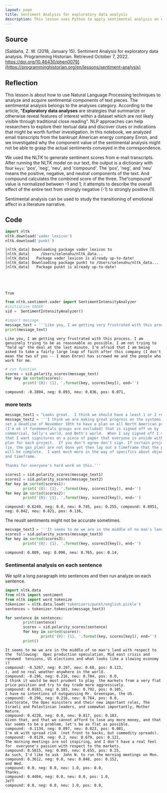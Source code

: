 ```yaml
---
layout: page
title: Sentiment Analysis for exploratory data analysis
description: This lesson uses Python to apply sentimental analysis on email-correspondence.
---
```

## Source ##
[Saldaña, Z. W. (2018, January 15). Sentiment Analysis for exploratory data analysis. Programming Historian. Retrieved October 7, 2022. https://doi.org/10.46430/phen0079](https://programminghistorian.org/en/lessons/sentiment-analysis) 

## Reflection ##
This lesson is about how to use Natural Language Processing techniques to analyze and acquire sentimental components of text pieces. The sentimental analysis belongs to the analyses category. According to the article, "**Exploratory data analyses** are strategies that summarize or otherwise reveal features of interest within a dataset which are not likely visible through traditional close reading".  NLP approaches can help researchers to explore their textual data and discover clues or indications that might be worth further investigation. In this notebook, we analyzed email transcripts from the bankrupt American energy company Enron, and we investigated why the component value of the sentimental analysis might not be able to grasp the actual sentiments conveyed in the correspondence.  

We used the NLTK to generate sentiment scores from e-mail transcripts. After running the NLTK model on our text, the output is a dictionary with four `keys`: 'pos', 'neg', 'neu', and 'compound'. The 'pos', 'neg', and 'neu' means the positive, negative, and neutral components of the text. And compound calculates the combined score of the three.  The“compound” value is normalized between -1 and 1; it attempts to describe the overall effect of the entire text from strongly negative (-1) to strongly positive (1).

Sentimental analysis can be used to study the transitioning of emotional affect in a literature narrative. 
## Code ##


```python
import nltk
nltk.download('vader_lexicon')
nltk.download('punkt')
```

    [nltk_data] Downloading package vader_lexicon to
    [nltk_data]     /Users/selenahu/nltk_data...
    [nltk_data]   Package vader_lexicon is already up-to-date!
    [nltk_data] Downloading package punkt to /Users/selenahu/nltk_data...
    [nltk_data]   Package punkt is already up-to-date!





    True




```python
from nltk.sentiment.vader import SentimentIntensityAnalyzer
#initialize VADER
sid =  SentimentIntensityAnalyzer()
```


```python
#import message
message_text = '''Like you, I am getting very frustrated with this process. I am genuinely trying to be as reasonable as possible. I am not trying to "hold up" the deal at the last minute. I'm afraid that I am being asked to take a fairly large leap of faith after this company (I don't mean the two of you -- I mean Enron) has screwed me and the people who work for me.'''
print(message_text)
```

    Like you, I am getting very frustrated with this process. I am genuinely trying to be as reasonable as possible. I am not trying to "hold up" the deal at the last minute. I'm afraid that I am being asked to take a fairly large leap of faith after this company (I don't mean the two of you -- I mean Enron) has screwed me and the people who work for me.



```python
# run function
scores = sid.polarity_scores(message_text)
for key in sorted(scores):
        print('{0}: {1}, '.format(key, scores[key]), end='')
```

    compound: -0.3804, neg: 0.093, neu: 0.836, pos: 0.071, 

### more texts ###


```python
message_text1 = "Looks great.  I think we should have a least 1 or 2 real time traders in Calgary."
message_text2 = '''I think we are making great progress on the systems side.  I would like to
set a deadline of November 10th to have a plan on all North American projects
(I'm ok if fundementals groups are excluded) that is signed off on by
commercial, Sally's world, and Beth's world.  When I say signed off I mean
that I want signitures on a piece of paper that everyone is onside with the
plan for each project.  If you don't agree don't sign. If certain projects
(ie. the gas plan) are not done yet then lay out a timeframe that the plan
will be complete.  I want much more in the way of specifics about objectives
and timeframe.

Thanks for everyone's hard work on this.'''
```


```python
scores1 = sid.polarity_scores(message_text1)
scores2 = sid.polarity_scores(message_text2)
for key in sorted(scores1):
        print('{0}: {1}, '.format(key, scores1[key]), end='')
for key in sorted(scores2):
        print('{0}: {1}, '.format(key, scores2[key]), end='')
```

    compound: 0.6249, neg: 0.0, neu: 0.745, pos: 0.255, compound: 0.8951, neg: 0.042, neu: 0.821, pos: 0.136, 

The reuslt sentiments might not be accurate sometimes.


```python
message_text3 = '''It seems to me we are in the middle of no man's land with respect to the  following:  Opec production speculation, Mid east crisis and renewed  tensions, US elections and what looks like a slowing economy (?), and no real weather anywhere in the world. I think it would be most prudent to play  the markets from a very flat price position and try to day trade more aggressively. I have no intentions of outguessing Mr. Greenspan, the US. electorate, the Opec ministers and their new important roles, The Israeli and Palestinian leaders, and somewhat importantly, Mother Nature.  Given that, and that we cannot afford to lose any more money, and that Var seems to be a problem, let's be as flat as possible. I'm ok with spread risk  (not front to backs, but commodity spreads). The morning meetings are not inspiring, and I don't have a real feel for  everyone's passion with respect to the markets.  As such, I'd like to ask  John N. to run the morning meetings on Mon. and Wed.  Thanks. Jeff'''
scores3 = sid.polarity_scores(message_text3)
for key in sorted(scores3):
        print('{0}: {1}, '.format(key, scores3[key]), end='')
```

    compound: 0.889, neg: 0.096, neu: 0.765, pos: 0.14, 

### Sentimental analysis on each sentence
We split a long paragraph into sentences and then run analyze on each sentence.


```python
import nltk.data
from nltk import sentiment
from nltk import word_tokenize
tokenizer = nltk.data.load('tokenizers/punkt/english.pickle')
sentences = tokenizer.tokenize(message_text3)

for sentence in sentences:
        print(sentence)
        scores = sid.polarity_scores(sentence)
        for key in sorted(scores):
                print('{0}: {1}, '.format(key, scores[key]), end='')
        print()
```

    It seems to me we are in the middle of no man's land with respect to the  following:  Opec production speculation, Mid east crisis and renewed  tensions, US elections and what looks like a slowing economy (?
    compound: -0.5267, neg: 0.197, neu: 0.68, pos: 0.123, 
    ), and no real weather anywhere in the world.
    compound: -0.296, neg: 0.216, neu: 0.784, pos: 0.0, 
    I think it would be most prudent to play  the markets from a very flat price position and try to day trade more aggressively.
    compound: 0.0183, neg: 0.103, neu: 0.792, pos: 0.105, 
    I have no intentions of outguessing Mr. Greenspan, the US.
    compound: -0.296, neg: 0.216, neu: 0.784, pos: 0.0, 
    electorate, the Opec ministers and their new important roles, The Israeli and Palestinian leaders, and somewhat importantly, Mother Nature.
    compound: 0.4228, neg: 0.0, neu: 0.817, pos: 0.183, 
    Given that, and that we cannot afford to lose any more money, and that Var seems to be a problem, let's be as flat as possible.
    compound: -0.1134, neg: 0.097, neu: 0.823, pos: 0.081, 
    I'm ok with spread risk  (not front to backs, but commodity spreads).
    compound: -0.0129, neg: 0.2, neu: 0.679, pos: 0.121, 
    The morning meetings are not inspiring, and I don't have a real feel for  everyone's passion with respect to the markets.
    compound: 0.5815, neg: 0.095, neu: 0.655, pos: 0.25, 
    As such, I'd like to ask  John N. to run the morning meetings on Mon.
    compound: 0.3612, neg: 0.0, neu: 0.848, pos: 0.152, 
    and Wed.
    compound: 0.0, neg: 0.0, neu: 1.0, pos: 0.0, 
    Thanks.
    compound: 0.4404, neg: 0.0, neu: 0.0, pos: 1.0, 
    Jeff
    compound: 0.0, neg: 0.0, neu: 1.0, pos: 0.0, 

